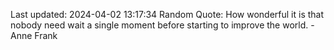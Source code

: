 Last updated: 2024-04-02 13:17:34
Random Quote: How wonderful it is that nobody need wait a single moment before starting to improve the world. - Anne Frank